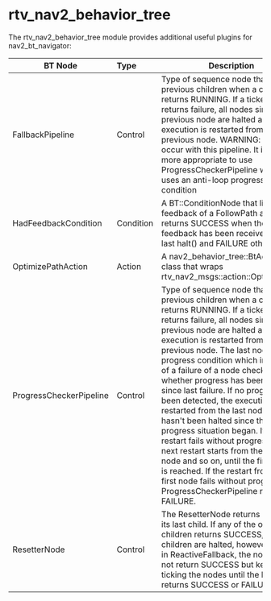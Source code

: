 # rtv_nav2_behavior_tree

The rtv_nav2_behavior_tree module provides additional useful plugins for nav2_bt_navigator:

| BT Node   |      Type      |  Description |
|----------|:-------------|------|
| FallbackPipeline | Control | Type of sequence node that re-ticks previous children when a child returns RUNNING. If a ticked node returns failure, all nodes since the previous node are halted and the execution is restarted from the previous node. WARNING: loops can occur with this pipeline. It is usually more appropriate to use ProgressCheckerPipeline which uses an anti-loop progress check condition |
| HadFeedbackCondition | Condition | A BT::ConditionNode that listens to a feedback of a FollowPath action and returns SUCCESS when the feedback has been received since last halt() and FAILURE otherwise |
| OptimizePathAction | Action | A nav2_behavior_tree::BtActionNode class that wraps rtv_nav2_msgs::action::OptimizePath |
| ProgressCheckerPipeline | Control | Type of sequence node that re-ticks previous children when a child returns RUNNING. If a ticked node returns failure, all nodes since the previous node are halted and the execution is restarted from the previous node. The last node is a progress condition which in the case of a failure of a node checks whether progress has been made since last failure. If no progress has been detected, the execution is restarted from the last node that hasn't been halted since the no-progress situation began. If this restart fails without progress too, next restart starts from the previous node and so on, until the first node is reached. If the restart from the first node fails without progress, ProgressCheckerPipeline returns FAILURE. |
| ResetterNode | Control | The ResetterNode returns result of its last child. If any of the other children returns SUCCESS, all children are halted, however, unlike in ReactiveFallback, the node does not return SUCCESS but keeps ticking the nodes until the last node returns SUCCESS or FAILURE |